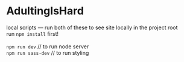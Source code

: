 # AdultingIsHard

local scripts — run both of these to see site locally
in the project root\
run `npm install` first!\
\
`npm run dev` // to run node server\
`npm run sass-dev` // to run styling
